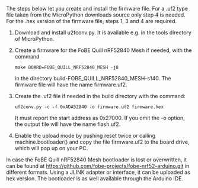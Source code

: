 The steps below let you create and install the firmware file. For
a .uf2 type file taken from the MicroPython downloads source only
step 4 is needed. For the .hex version of the firmware file, steps
1, 3 and 4 are required.

1. Download and install u2fconv.py. It is available e.g. in the tools
   directory of MicroPython.

2. Create a firmware for the FoBE Quill nRF52840 Mesh if needed, with the command

   `make BOARD=FOBE_QUILL_NRF52840_MESH -j8`

   in the directory build-FOBE_QUILL_NRF52840_MESH-s140. The firmware file will have the
   name firmware.uf2.

3. Create the .uf2 file if needed in the build directory with the command:

   `uf2conv.py -c -f 0xADA52840 -o firmware.uf2 firmware.hex`

   It must report the start address as 0x27000. If you omit the -o option,
   the output file will have the name flash.uf2.

4. Enable the upload mode by pushing reset twice or calling
   machine.bootloader() and copy the file firmware.uf2 to the board drive,
   which will pop up on your PC.

In case the FoBE Quill nRF52840 Mesh bootloader is lost or overwritten, it can be found
at https://github.com/fobe-projects/fobe-nrf52-arduino.git in different
formats. Using a JLINK adapter or interface, it can be uploaded as hex version.
The bootloader is as well available through the Arduino IDE.

